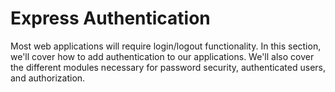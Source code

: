 # Express Authentication

Most web applications will require login/logout functionality. In this section, we'll cover how to add authentication to our applications. We'll also cover the different modules necessary for password security, authenticated users, and authorization.

